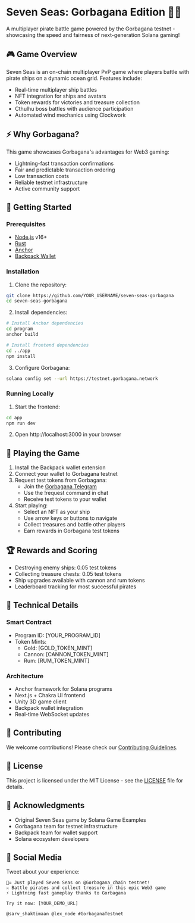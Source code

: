 # Seven Seas: Gorbagana Edition 🏴‍☠️

A multiplayer pirate battle game powered by the Gorbagana testnet - showcasing the speed and fairness of next-generation Solana gaming!

## 🎮 Game Overview

Seven Seas is an on-chain multiplayer PvP game where players battle with pirate ships on a dynamic ocean grid. Features include:

- Real-time multiplayer ship battles
- NFT integration for ships and avatars
- Token rewards for victories and treasure collection
- Cthulhu boss battles with audience participation
- Automated wind mechanics using Clockwork

## ⚡ Why Gorbagana?

This game showcases Gorbagana's advantages for Web3 gaming:

- Lightning-fast transaction confirmations
- Fair and predictable transaction ordering
- Low transaction costs
- Reliable testnet infrastructure
- Active community support

## 🚀 Getting Started

### Prerequisites

- [Node.js](https://nodejs.org/) v16+
- [Rust](https://rustup.rs/)
- [Anchor](https://www.anchor-lang.com/)
- [Backpack Wallet](https://www.backpack.app/)

### Installation

1. Clone the repository:
```bash
git clone https://github.com/YOUR_USERNAME/seven-seas-gorbagana
cd seven-seas-gorbagana
```

2. Install dependencies:
```bash
# Install Anchor dependencies
cd program
anchor build

# Install frontend dependencies
cd ../app
npm install
```

3. Configure Gorbagana:
```bash
solana config set --url https://testnet.gorbagana.network
```

### Running Locally

1. Start the frontend:
```bash
cd app
npm run dev
```

2. Open http://localhost:3000 in your browser

## 🎯 Playing the Game

1. Install the Backpack wallet extension
2. Connect your wallet to Gorbagana testnet
3. Request test tokens from Gorbagana:
   - Join the [Gorbagana Telegram](https://t.me/gorbagana)
   - Use the !request command in chat
   - Receive test tokens to your wallet
4. Start playing:
   - Select an NFT as your ship
   - Use arrow keys or buttons to navigate
   - Collect treasures and battle other players
   - Earn rewards in Gorbagana test tokens

## 🏆 Rewards and Scoring

- Destroying enemy ships: 0.05 test tokens
- Collecting treasure chests: 0.05 test tokens
- Ship upgrades available with cannon and rum tokens
- Leaderboard tracking for most successful pirates

## 🔧 Technical Details

### Smart Contract

- Program ID: [YOUR_PROGRAM_ID]
- Token Mints:
  - Gold: [GOLD_TOKEN_MINT]
  - Cannon: [CANNON_TOKEN_MINT]
  - Rum: [RUM_TOKEN_MINT]

### Architecture

- Anchor framework for Solana programs
- Next.js + Chakra UI frontend
- Unity 3D game client
- Backpack wallet integration
- Real-time WebSocket updates

## 🤝 Contributing

We welcome contributions! Please check our [Contributing Guidelines](CONTRIBUTING.md).

## 📜 License

This project is licensed under the MIT License - see the [LICENSE](LICENSE) file for details.

## 🌟 Acknowledgments

- Original Seven Seas game by Solana Game Examples
- Gorbagana team for testnet infrastructure
- Backpack team for wallet support
- Solana ecosystem developers

## 📣 Social Media

Tweet about your experience:
```
🏴‍☠️ Just played Seven Seas on @Gorbagana_chain testnet! 
⚔️ Battle pirates and collect treasure in this epic Web3 game
⚡ Lightning fast gameplay thanks to Gorbagana

Try it now: [YOUR_DEMO_URL]

@sarv_shaktimaan @lex_node #GorbaganaTestnet